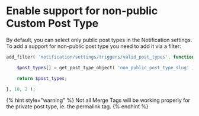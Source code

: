 # Enable support for non-public Custom Post Type

By default, you can select only public post types in the Notification settings. To add a support for non-public post type you need to add it via a filter:

```php
add_filter( 'notification/settings/triggers/valid_post_types', function( $post_types ) {

	$post_types[] = get_post_type_object( 'non_public_post_type_slug' );

	return $post_types;

}, 10, 2 );
```

{% hint style="warning" %}
Not all Merge Tags will be working properly for the private post type, ie. the permalink tag.
{% endhint %}

